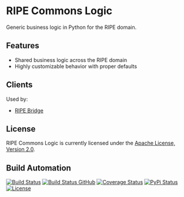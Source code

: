 # RIPE Commons Logic

Generic business logic in Python for the RIPE domain.

## Features

* Shared business logic across the RIPE domain
* Highly customizable behavior with proper defaults

## Clients

Used by:

* [RIPE Bridge](https://github.com/ripe-tech/ripe-bridge)

## License

RIPE Commons Logic is currently licensed under the [Apache License, Version 2.0](http://www.apache.org/licenses/).

## Build Automation

[![Build Status](https://app.travis-ci.com/ripe-tech/ripe-commons-logic.svg?branch=master)](https://travis-ci.com/github/ripe-tech/ripe-commons-logic)
[![Build Status GitHub](https://github.com/ripe-tech/ripe-commons-logic/workflows/Main%20Workflow/badge.svg)](https://github.com/ripe-tech/ripe-commons-logic/actions)
[![Coverage Status](https://coveralls.io/repos/ripe-tech/ripe-commons-logic/badge.svg?branch=master)](https://coveralls.io/r/ripe-tech/ripe-commons-logic?branch=master)
[![PyPi Status](https://img.shields.io/pypi/v/ripe-commons-logic.svg)](https://pypi.python.org/pypi/ripe-commons-logic)
[![License](https://img.shields.io/badge/license-Apache%202.0-blue.svg)](https://www.apache.org/licenses/)
